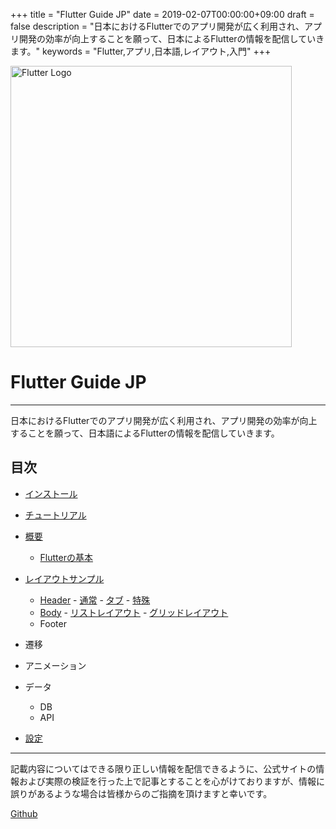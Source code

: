 +++
title = "Flutter Guide JP"
date = 2019-02-07T00:00:00+09:00
draft = false
description = "日本におけるFlutterでのアプリ開発が広く利用され、アプリ開発の効率が向上することを願って、日本によるFlutterの情報を配信していきます。"
keywords = "Flutter,アプリ,日本語,レイアウト,入門"
+++

<img src="http://flutter.ctrnost.com/images/logo_flutter_1080px_clr.png" width="450px" alt="Flutter Logo"/>

# Flutter Guide JP

---

日本におけるFlutterでのアプリ開発が広く利用され、アプリ開発の効率が向上することを願って、日本語によるFlutterの情報を配信していきます。

## 目次

- [インストール](/install/)
- [チュートリアル](/tutorial/)
- [概要](/basic/)
  - [Flutterの基本](/basic/)
- [レイアウトサンプル](/layout/)
  - [Header](/layout/header/)
        - [通常](/layout/header/standard)
        - [タブ](/layout/header/tab)
        - [特殊](/layout/header/special)
  - [Body](/body/)
        - [リストレイアウト](/layout/body/list)
        - [グリッドレイアウト](/layout/body/grid)
  - Footer

- 遷移

- アニメーション

- データ
  - DB
  - API

- [設定](/settings)

---

記載内容についてはできる限り正しい情報を配信できるように、公式サイトの情報および実際の検証を行った上で記事とすることを心がけておりますが、情報に誤りがあるような場合は皆様からのご指摘を頂けますと幸いです。

[Github](https://github.com/nemui-fujiu/flutter_guide_jp)

